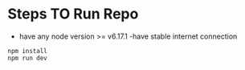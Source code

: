 # Steps TO Run Repo

- have any node version >= v6.17.1
  -have stable internet connection

```console
npm install
npm run dev
```
